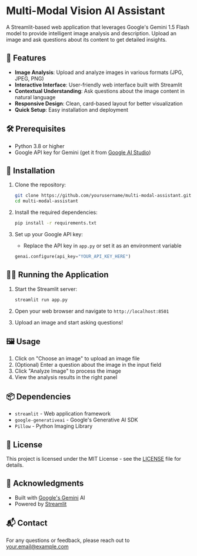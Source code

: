 # Multi-Modal Vision AI Assistant

A Streamlit-based web application that leverages Google's Gemini 1.5 Flash model to provide intelligent image analysis and description. Upload an image and ask questions about its content to get detailed insights.

## 🚀 Features

- **Image Analysis**: Upload and analyze images in various formats (JPG, JPEG, PNG)
- **Interactive Interface**: User-friendly web interface built with Streamlit
- **Contextual Understanding**: Ask questions about the image content in natural language
- **Responsive Design**: Clean, card-based layout for better visualization
- **Quick Setup**: Easy installation and deployment

## 🛠️ Prerequisites

- Python 3.8 or higher
- Google API key for Gemini (get it from [Google AI Studio](https://makersuite.google.com/))

## 🚀 Installation

1. Clone the repository:
   ```bash
   git clone https://github.com/yourusername/multi-modal-assistant.git
   cd multi-modal-assistant
   ```

2. Install the required dependencies:
   ```bash
   pip install -r requirements.txt
   ```

3. Set up your Google API key:
   - Replace the API key in `app.py` or set it as an environment variable
   ```python
   genai.configure(api_key="YOUR_API_KEY_HERE")
   ```

## 🏃‍♂️ Running the Application

1. Start the Streamlit server:
   ```bash
   streamlit run app.py
   ```

2. Open your web browser and navigate to `http://localhost:8501`

3. Upload an image and start asking questions!

## 🖼️ Usage

1. Click on "Choose an image" to upload an image file
2. (Optional) Enter a question about the image in the input field
3. Click "Analyze Image" to process the image
4. View the analysis results in the right panel

## 📦 Dependencies

- `streamlit` - Web application framework
- `google-generativeai` - Google's Generative AI SDK
- `Pillow` - Python Imaging Library

## 📝 License

This project is licensed under the MIT License - see the [LICENSE](LICENSE) file for details.

## 🙏 Acknowledgments

- Built with [Google's Gemini](https://ai.google.dev/) AI
- Powered by [Streamlit](https://streamlit.io/)

## 📬 Contact

For any questions or feedback, please reach out to [your.email@example.com](mailto:your.email@example.com)
